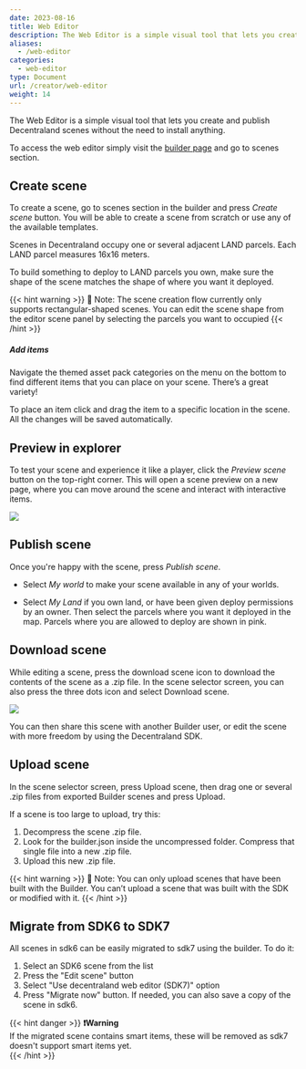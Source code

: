 ```yaml
---
date: 2023-08-16
title: Web Editor
description: The Web Editor is a simple visual tool that lets you create and publish Decentraland scenes.
aliases:
  - /web-editor
categories:
  - web-editor
type: Document
url: /creator/web-editor
weight: 14
---
```


The Web Editor is a simple visual tool that lets you create and publish Decentraland scenes without the need to install anything.

To access the web editor simply visit the [builder page](builder.decentraland.org) and go to scenes section. 

## Create scene

To create a scene, go to scenes section in the builder and press _Create scene_ button. You will be able to create a scene from scratch or use any of the available templates.

Scenes in Decentraland occupy one or several adjacent LAND parcels. Each LAND parcel measures 16x16 meters.

To build something to deploy to LAND parcels you own, make sure the shape of the scene matches the shape of where you want it deployed.

{{< hint warning >}}
📔 Note: The scene creation flow currently only supports rectangular-shaped scenes. You can edit the scene shape from the editor scene panel by selecting the parcels you want to occupied
{{< /hint >}}

##### Add items
Navigate the themed asset pack categories on the menu on the bottom to find different items that you can place on your scene. There’s a great variety!

To place an item click and drag the item to a specific location in the scene. All the changes will be saved automatically.

## Preview in explorer

To test your scene and experience it like a player, click the _Preview scene_ button on the top-right corner. This will open a scene preview on a new page, where you can move around the scene and interact with interactive items.

![](/images/preview-scene.png)

## Publish scene

Once you're happy with the scene, press _Publish scene_.

- Select _My world_ to make your scene available in any of your worlds.

- Select _My Land_ if you own land, or have been given deploy permissions by an owner. Then select the parcels where you want it deployed in the map. Parcels where you are allowed to deploy are shown in pink.

## Download scene

While editing a scene, press the download scene icon to download the contents of the scene as a .zip file. In the scene selector screen, you can also press the three dots icon and select Download scene.

![](/images/download-scene.png)

You can then share this scene with another Builder user, or edit the scene with more freedom by using the Decentraland SDK.

## Upload scene

In the scene selector screen, press Upload scene, then drag one or several .zip files from exported Builder scenes and press Upload.

If a scene is too large to upload, try this:

1. Decompress the scene .zip file.
2. Look for the builder.json inside the uncompressed folder. Compress that single file into a new .zip file.
3. Upload this new .zip file.

{{< hint warning >}}
📔 Note: You can only upload scenes that have been built with the Builder. You can’t upload a scene that was built with the SDK or modified with it.
{{< /hint >}}

## Migrate from SDK6 to SDK7
All scenes in sdk6 can be easily migrated to sdk7 using the builder. To do it:

1. Select an SDK6 scene from the list
2. Press the "Edit scene" button
3. Select "Use decentraland web editor (SDK7)" option
4. Press "Migrate now" button. If needed, you can also save a copy of the scene in sdk6. 

{{< hint danger >}}
**❗Warning**  
If the migrated scene contains smart items, these will be removed as sdk7 doesn't support smart items yet.  
{{< /hint >}}
